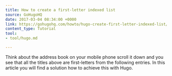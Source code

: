 ```yaml
---
title: How to create a first-letter indexed list
source: GoHugoHQ
date: 2017-03-04 08:34:00 +0000
link: https://gohugohq.com/howto/hugo-create-first-letter-indexed-list/
content_type: Tutorial
tool:
- tool/hugo.md

---
```

Think about the address book on your mobile phone scroll it down and you see that all the titles above are first-letters from the following entries. In this article you will find a solution how to achieve this with Hugo.





